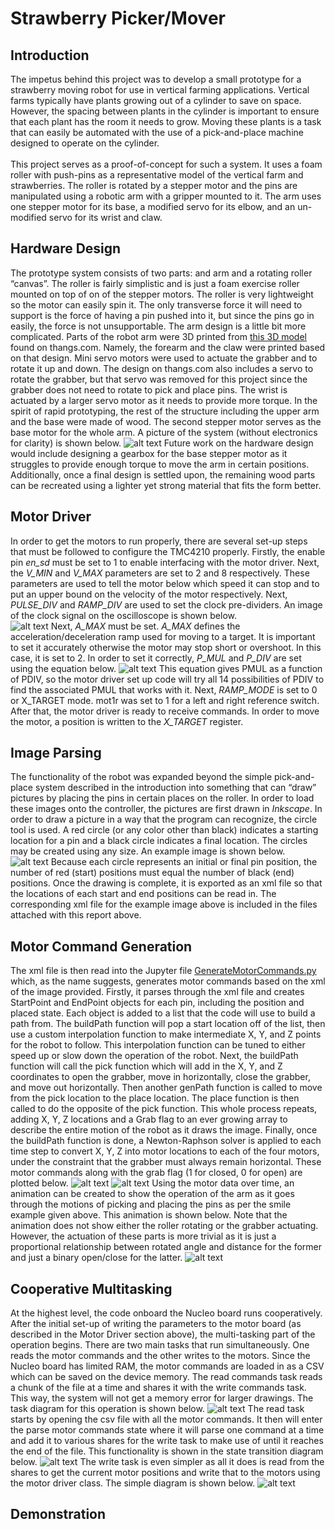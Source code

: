 # Strawberry Picker/Mover
## Introduction
The impetus behind this project was to develop a small prototype for a strawberry moving robot for use in vertical farming applications. Vertical farms typically have plants growing out of a cylinder to save on space. However, the spacing between plants in the cylinder is important to ensure that each plant has the room it needs to grow. Moving these plants is a task that can easily be automated with the use of a pick-and-place machine designed to operate on the cylinder. <br /> <br />
This project serves as a proof-of-concept for such a system. It uses a foam roller with push-pins as a representative model of the vertical farm and strawberries. The roller is rotated by a stepper motor and the pins are manipulated using a robotic arm with a gripper mounted to it. The arm uses one stepper motor for its base, a modified servo for its elbow, and an un-modified servo for its wrist and claw.
## Hardware Design
The prototype system consists of two parts: and arm and a rotating roller “canvas”. The roller is fairly simplistic and is just a foam exercise roller mounted on top of on of the stepper motors. The roller is very lightweight so the motor can easily spin it. The only transverse force it will need to support is the force of having a pin pushed into it, but since the pins go in easily, the force is not unsupportable. The arm design is a little bit more complicated. Parts of the robot arm were 3D printed from [this 3D model](https://thangs.com/designer/m/3d-model/38899) found on thangs.com. Namely, the forearm and the claw were printed based on that design. Mini servo motors were used to actuate the grabber and to rotate it up and down. The design on thangs.com also includes a servo to rotate the grabber, but that servo was removed for this project since the grabber does not need to rotate to pick and place pins. The wrist is actuated by a larger servo motor as it needs to provide more torque. In the spirit of rapid prototyping, the rest of the structure including the upper arm and the base were made of wood. The second stepper motor serves as the base motor for the whole arm. A picture of the system (without electronics for clarity) is shown below.
![alt text](https://github.com/ctgillespie/StrawberryPicker/blob/main/Photos/Prototype.jpg?raw=true "Prototype System")
Future work on the hardware design would include designing a gearbox for the base stepper motor as it struggles to provide enough torque to move the arm in certain positions. Additionally, once a final design is settled upon, the remaining wood parts can be recreated using a lighter yet strong material that fits the form better.
## Motor Driver
In order to get the motors to run properly, there are several set-up steps that must be followed to configure the TMC4210 properly. Firstly, the enable pin *en_sd* must be set to 1 to enable interfacing with the motor driver. Next, the *V_MIN* and *V_MAX* parameters are set to 2 and 8 respectively. These parameters are used to tell the motor below which speed it can stop and to put an upper bound on the velocity of the motor respectively. Next, *PULSE_DIV* and *RAMP_DIV* are used to set the clock pre-dividers. An image of the clock signal on the oscilloscope is shown below. <br />
![alt text](https://github.com/ctgillespie/StrawberryPicker/blob/main/Photos/ClockSignal.png?raw=true "Clock Signal")
Next, *A_MAX* must be set. *A_MAX* defines the acceleration/deceleration ramp used for moving to a target. It is important to set it accurately otherwise the motor may stop short or overshoot. In this case, it is set to 2. In order to set it correctly, *P_MUL* and *P_DIV* are set using the equation below.
![alt text](https://github.com/ctgillespie/StrawberryPicker/blob/main/Photos/PMUL.PNG?raw=true "PMUL Equation")
This equation gives PMUL as a function of PDIV, so the motor driver set up code will try all 14 possibilities of PDIV to find the associated PMUL that works with it. Next, *RAMP_MODE* is set to 0 or X_TARGET mode. mot1r was set to 1 for a left and right reference switch. After that, the motor driver is ready to receive commands. In order to move the motor, a position is written to the *X_TARGET* register.
## Image Parsing
The functionality of the robot was expanded beyond the simple pick-and-place system described in the introduction into something that can “draw” pictures by placing the pins in certain places on the roller. In order to load these images onto the controller, the pictures are first drawn in *Inkscape*. In order to draw a picture in a way that the program can recognize, the circle tool is used. A red circle (or any color other than black) indicates a starting location for a pin and a black circle indicates a final location. The circles may be created using any size. An example image is shown below. <br />
![alt text](https://github.com/ctgillespie/StrawberryPicker/blob/main/Photos/SmileDrawing.PNG?raw=true "Smile Example")
Because each circle represents an initial or final pin position, the number of red (start) positions must equal the number of black (end) positions. Once the drawing is complete, it is exported as an xml file so that the locations of each start and end positions can be read in. The corresponding xml file for the example image above is included in the files attached with this report above.
## Motor Command Generation
The xml file is then read into the Jupyter file [GenerateMotorCommands.py](https://github.com/ctgillespie/StrawberryPicker/blob/main/GenerateMotorCommands.ipynb) which, as the name suggests, generates motor commands based on the xml of the image provided. Firstly, it parses through the xml file and creates StartPoint and EndPoint objects for each pin, including the position and placed state. Each object is added to a list that the code will use to build a path from. The buildPath function will pop a start location off of the list, then use a custom interpolation function to make intermediate X, Y, and Z points for the robot to follow. This interpolation function can be tuned to either speed up or slow down the operation of the robot. Next, the buildPath function will call the pick function which will add in the X, Y, and Z coordinates to open the grabber, move in horizontally, close the grabber, and move out horizontally. Then another genPath function is called to move from the pick location to the place location. The place function is then called to do the opposite of the pick function. This whole process repeats, adding X, Y, Z locations and a Grab flag to an ever growing array to describe the entire motion of the robot as it draws the image. Finally, once the buildPath function is done, a Newton-Raphson solver is applied to each time step to convert X, Y, Z into motor locations to each of the four motors, under the constraint that the grabber must always remain horizontal. These motor commands along with the grab flag (1 for closed, 0 for open) are plotted below.
![alt text](https://github.com/ctgillespie/StrawberryPicker/blob/main/Photos/MotorCommandGraph.PNG?raw=true "Motor Commands")
![alt text](https://github.com/ctgillespie/StrawberryPicker/blob/main/Photos/GrabGraph.PNG?raw=true "Grab Commands")
Using the motor data over time, an animation can be created to show the operation of the arm as it goes through the motions of picking and placing the pins as per the smile example given above. This animation is shown below. Note that the animation does not show either the roller rotating or the grabber actuating. However, the actuation of these parts is more trivial as it is just a proportional relationship between rotated angle and distance for the former and just a binary open/close for the latter.
![alt text](https://github.com/ctgillespie/StrawberryPicker/blob/main/Photos/armgif.gif?raw=true "Arm Animation")
## Cooperative Multitasking
At the highest level, the code onboard the Nucleo board runs cooperatively. After the initial set-up of writing the parameters to the motor board (as described in the Motor Driver section above), the multi-tasking part of the operation begins. There are two main tasks that run simultaneously. One reads the motor commands and the other writes to the motors. Since the Nucleo board has limited RAM, the motor commands are loaded in as a CSV which can be saved on the device memory. The read commands task reads a chunk of the file at a time and shares it with the write commands task. This way, the system will not get a memory error for larger drawings. The task diagram for this operation is shown below.
![alt text](https://github.com/ctgillespie/StrawberryPicker/blob/main/Photos/TaskDiagram.PNG?raw=true "Task Diagram")
The read task starts by opening the csv file with all the motor commands. It then will enter the parse motor commands state where it will parse one command at a time and add it to various shares for the write task to make use of until it reaches the end of the file. This functionality is shown in the state transition diagram below.
![alt text](https://github.com/ctgillespie/StrawberryPicker/blob/main/Photos/ReadCommandsSTD.PNG?raw=true "Read Commands State Transition Diagram")
The write task is even simpler as all it does is read from the shares to get the current motor positions and write that to the motors using the motor driver class. The simple diagram is shown below.
![alt text](https://github.com/ctgillespie/StrawberryPicker/blob/main/Photos/WriteCommandsSTD.PNG?raw=true "Write Commands State Transition Diagram")
## Demonstration
